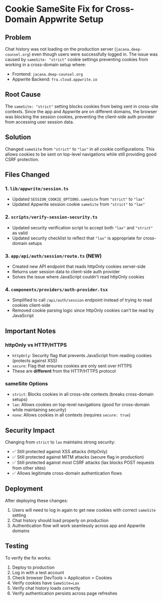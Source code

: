 # Cookie SameSite Fix for Cross-Domain Appwrite Setup

## Problem

Chat history was not loading on the production server (`jacana.deep-counsel.org`) even though users were successfully logged in. The issue was caused by `sameSite: "strict"` cookie settings preventing cookies from working in a cross-domain setup where:

- Frontend: `jacana.deep-counsel.org`
- Appwrite Backend: `fra.cloud.appwrite.io`

## Root Cause

The `sameSite: "strict"` setting blocks cookies from being sent in cross-site contexts. Since the app and Appwrite are on different domains, the browser was blocking the session cookies, preventing the client-side auth provider from accessing user session data.

## Solution

Changed `sameSite` from `"strict"` to `"lax"` in all cookie configurations. This allows cookies to be sent on top-level navigations while still providing good CSRF protection.

## Files Changed

### 1. `lib/appwrite/session.ts`

- Updated `SESSION_COOKIE_OPTIONS.sameSite` from `"strict"` to `"lax"`
- Updated Appwrite session cookie `sameSite` from `"strict"` to `"lax"`

### 2. `scripts/verify-session-security.ts`

- Updated security verification script to accept both `"lax"` and `"strict"` as valid
- Updated security checklist to reflect that `"lax"` is appropriate for cross-domain setups

### 3. `app/api/auth/session/route.ts` (NEW)

- Created new API endpoint that reads httpOnly cookies server-side
- Returns user session data to client-side auth provider
- Solves the issue where JavaScript couldn't read httpOnly cookies

### 4. `components/providers/auth-provider.tsx`

- Simplified to call `/api/auth/session` endpoint instead of trying to read cookies client-side
- Removed cookie parsing logic since httpOnly cookies can't be read by JavaScript

## Important Notes

### httpOnly vs HTTP/HTTPS

- `httpOnly`: Security flag that prevents JavaScript from reading cookies (protects against XSS)
- `secure`: Flag that ensures cookies are only sent over HTTPS
- These are **different** from the HTTP/HTTPS protocol

### sameSite Options

- `strict`: Blocks cookies in all cross-site contexts (breaks cross-domain setups)
- `lax`: Allows cookies on top-level navigations (good for cross-domain while maintaining security)
- `none`: Allows cookies in all contexts (requires `secure: true`)

## Security Impact

Changing from `strict` to `lax` maintains strong security:

- ✅ Still protected against XSS attacks (httpOnly)
- ✅ Still protected against MITM attacks (secure flag in production)
- ✅ Still protected against most CSRF attacks (lax blocks POST requests from other sites)
- ✅ Allows legitimate cross-domain authentication flows

## Deployment

After deploying these changes:

1. Users will need to log in again to get new cookies with correct `sameSite` setting
2. Chat history should load properly on production
3. Authentication flow will work seamlessly across app and Appwrite domains

## Testing

To verify the fix works:

1. Deploy to production
2. Log in with a test account
3. Check browser DevTools > Application > Cookies
4. Verify cookies have `SameSite=Lax`
5. Verify chat history loads correctly
6. Verify authentication persists across page refreshes
